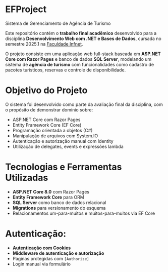 # EFProject

Sistema de Gerenciamento de Agência de Turismo

Este repositório contém o **trabalho final acadêmico** desenvolvido para a disciplina **Desenvolvimento Web com .NET e Bases de Dados**, cursada no semestre 2025.1 na [Faculdade Infnet](https://www.infnet.edu.br/).

O projeto consiste em uma aplicação web full-stack baseada em **ASP.NET Core com Razor Pages** e banco de dados **SQL Server**, modelando um sistema de **agência de turismo** com funcionalidades como cadastro de pacotes turísticos, reservas e controle de disponibilidade.


# Objetivo do Projeto

O sistema foi desenvolvido como parte da avaliação final da disciplina, com o propósito de demonstrar domínio sobre:
- ASP.NET Core com Razor Pages
- Entity Framework Core (EF Core)
- Programação orientada a objetos (C#)
- Manipulação de arquivos com System.IO
- Autenticação e autorização manual com Identity
- Utilização de delegates, events e expressões lambda


# Tecnologias e Ferramentas Utilizadas

- **ASP.NET Core 8.0** com Razor Pages
- **Entity Framework Core** para ORM
- **SQL Server** como banco de dados relacional
- **Migrations** para versionamento do esquema
- Relacionamentos um-para-muitos e muitos-para-muitos via EF Core


# Autenticação:
- **Autenticação com Cookies**
- **Middleware de autenticação e autorização**
- Páginas protegidas com `[Authorize]`
- Login manual via formulário
